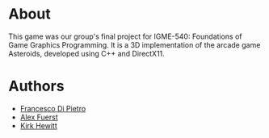 # About
This game was our group's final project for IGME-540: Foundations of Game Graphics Programming. It is a 3D implementation of the arcade game Asteroids, developed using C++ and DirectX11.

# Authors
* [Francesco Di Pietro](https://github.com/fad4470)
* [Alex Fuerst](https://github.com/adf5051)
* [Kirk Hewitt](https://github.com/CaptKH)
